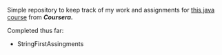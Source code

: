 Simple repository to keep track of my work and assignments for [this java course](https://www.coursera.org/specializations/object-oriented-programming) from ***Coursera.***

Completed thus far:

* StringFirstAssingments

